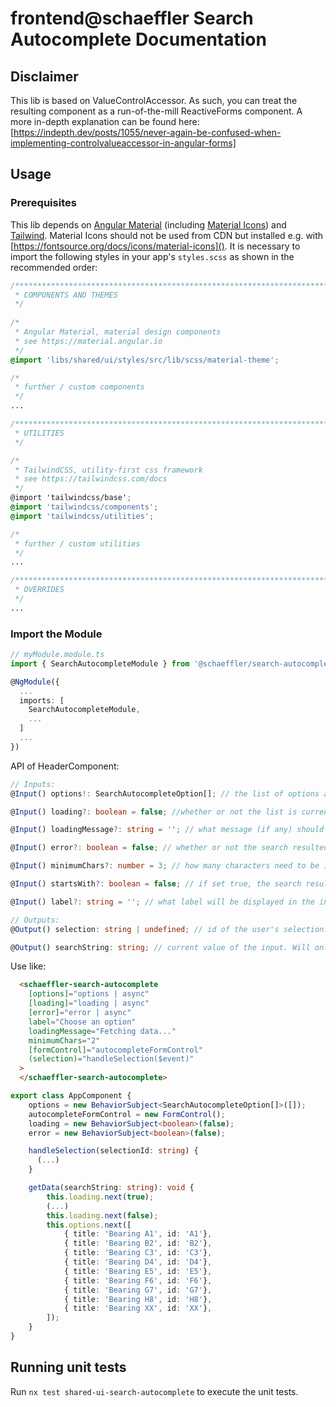 # frontend@schaeffler Search Autocomplete Documentation

## Disclaimer
This lib is based on ValueControlAccessor. As such, you can treat the resulting component as a run-of-the-mill ReactiveForms component. A more in-depth explanation can be found here: [https://indepth.dev/posts/1055/never-again-be-confused-when-implementing-controlvalueaccessor-in-angular-forms]

## Usage

### Prerequisites

This lib depends on [Angular Material](https://material.angular.io) (including [Material Icons](https://fonts.google.com/icons)) and [Tailwind](https://tailwindcss.com/docs). Material Icons should not be used from CDN but installed e.g. with [https://fontsource.org/docs/icons/material-icons](). It is necessary to import the following styles in your app's `styles.scss` as shown in the recommended order:

``` scss
/***************************************************************************************************
 * COMPONENTS AND THEMES
 */
 
/*
 * Angular Material, material design components
 * see https://material.angular.io
 */
@import 'libs/shared/ui/styles/src/lib/scss/material-theme';

/*
 * further / custom components
 */
...

/***************************************************************************************************
 * UTILITIES
 */

/*
 * TailwindCSS, utility-first css framework
 * see https://tailwindcss.com/docs
 */
@import 'tailwindcss/base';
@import 'tailwindcss/components';
@import 'tailwindcss/utilities';

/*
 * further / custom utilities
 */
...

/***************************************************************************************************
 * OVERRIDES
 */ 
...
```

### Import the Module

```typescript
// myModule.module.ts
import { SearchAutocompleteModule } from '@schaeffler/search-autocomplete';

@NgModule({
  ...
  imports: [
    SearchAutocompleteModule,
    ...
  ]
  ...
})
```

API of HeaderComponent:

```typescript
// Inputs:
@Input() options!: SearchAutocompleteOption[]; // the list of options available to user. The component will filter it based on input. It can be either static, supplied at init, or change over time. If you plan on changing it, remember about setting 'loading' attribute.

@Input() loading?: boolean = false; //whether or not the list is currently being fetched, processed or anything else you want. Setting it to true will replace the user's option list with a loading spinner and optionally a loading message. Remember about setting it back to false once your list is ready

@Input() loadingMessage?: string = ''; // what message (if any) should be shown to the user while the list is loading

@Input() error?: boolean = false; // whether or not the search resulted in an error. will display an error message instead of an option list

@Input() minimumChars?: number = 3; // how many characters need to be inputted before the component emits searchString and show the list to the user

@Input() startsWith?: boolean = false; // if set true, the search results will only contain values that start with the search string, otherwise it is enough to contain the search string

@Input() label?: string = ''; // what label will be displayed in the input before the user starts typing

// Outputs:
@Output() selection: string | undefined; // id of the user's selection. will emit undefined if user cleared their selection

@Output() searchString: string; // current value of the input. Will only emit if minimumChars number was reached

```

Use like:

```html
  <schaeffler-search-autocomplete 
    [options]="options | async"
    [loading]="loading | async"
    [error]="error | async"
    label="Choose an option"
    loadingMessage="Fetching data..."
    minimumChars="2"
    [formControl]="autocompleteFormControl"
    (selection)="handleSelection($event)"
  >
  </schaeffler-search-autocomplete>
```

```typescript
export class AppComponent {
    options = new BehaviorSubject<SearchAutocompleteOption[]>([]);
    autocompleteFormControl = new FormControl();
    loading = new BehaviorSubject<boolean>(false);
    error = new BehaviorSubject<boolean>(false);

    handleSelection(selectionId: string) {
      (...)
    }

    getData(searchString: string): void {
        this.loading.next(true);
        (...)
        this.loading.next(false);
        this.options.next([
            { title: 'Bearing A1', id: 'A1'},
            { title: 'Bearing B2', id: 'B2'},
            { title: 'Bearing C3', id: 'C3'},
            { title: 'Bearing D4', id: 'D4'},
            { title: 'Bearing E5', id: 'E5'},
            { title: 'Bearing F6', id: 'F6'},
            { title: 'Bearing G7', id: 'G7'},
            { title: 'Bearing H8', id: 'H8'},
            { title: 'Bearing XX', id: 'XX'},
        ]);
    }
}
```

## Running unit tests

Run `nx test shared-ui-search-autocomplete` to execute the unit tests.
